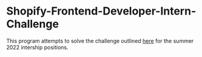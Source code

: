 # Shopify-Frontend-Developer-Intern-Challenge
This program attempts to solve the challenge outlined [here](https://docs.google.com/document/d/13zXpyrC2yGxoLXKktxw2VJG2Jw8SdUfliLM-bYQLjqE/edit#) for the summer 2022 intership positions.
